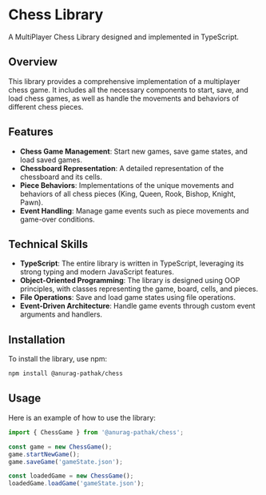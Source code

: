 # Chess Library

A MultiPlayer Chess Library designed and implemented in TypeScript.

## Overview

This library provides a comprehensive implementation of a multiplayer chess game. It includes all the necessary components to start, save, and load chess games, as well as handle the movements and behaviors of different chess pieces.

## Features

- **Chess Game Management**: Start new games, save game states, and load saved games.
- **Chessboard Representation**: A detailed representation of the chessboard and its cells.
- **Piece Behaviors**: Implementations of the unique movements and behaviors of all chess pieces (King, Queen, Rook, Bishop, Knight, Pawn).
- **Event Handling**: Manage game events such as piece movements and game-over conditions.

## Technical Skills

- **TypeScript**: The entire library is written in TypeScript, leveraging its strong typing and modern JavaScript features.
- **Object-Oriented Programming**: The library is designed using OOP principles, with classes representing the game, board, cells, and pieces.
- **File Operations**: Save and load game states using file operations.
- **Event-Driven Architecture**: Handle game events through custom event arguments and handlers.

## Installation

To install the library, use npm:

```bash
npm install @anurag-pathak/chess
```

## Usage

Here is an example of how to use the library:

```typescript
import { ChessGame } from '@anurag-pathak/chess';

const game = new ChessGame();
game.startNewGame();
game.saveGame('gameState.json');

const loadedGame = new ChessGame();
loadedGame.loadGame('gameState.json');
```
